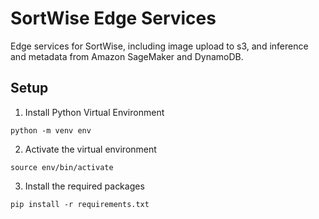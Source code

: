 # SortWise Edge Services

Edge services for SortWise, including image upload to s3, and inference and metadata from Amazon SageMaker and DynamoDB.

## Setup

1. Install Python Virtual Environment

```
python -m venv env
```

2. Activate the virtual environment

```
source env/bin/activate
```

3. Install the required packages

```
pip install -r requirements.txt
```
